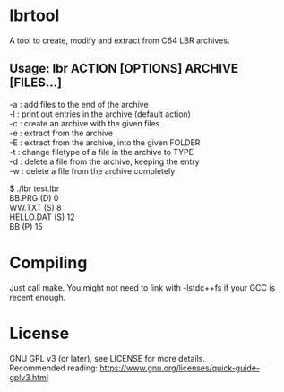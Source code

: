 # lbrtool
A tool to create, modify and extract from C64 LBR archives.

## Usage: lbr ACTION [OPTIONS] ARCHIVE [FILES...]
  -a : add files to the end of the archive  
  -l : print out entries in the archive (default action)  
  -c : create an archive with the given files  
  -e : extract from the archive  
  -E : extract from the archive, into the given FOLDER  
  -t : change filetype of a file in the archive to TYPE  
  -d : delete a file from the archive, keeping the entry  
  -w : delete a file from the archive completely  

$ ./lbr test.lbr  
BB.PRG (D) 0  
WW.TXT (S) 8  
HELLO.DAT (S) 12  
BB (P) 15  

# Compiling
Just call make.
You might not need to link with -lstdc++fs if your GCC is recent enough.

# License
GNU GPL v3 (or later), see LICENSE for more details.  
Recommended reading: https://www.gnu.org/licenses/quick-guide-gplv3.html
